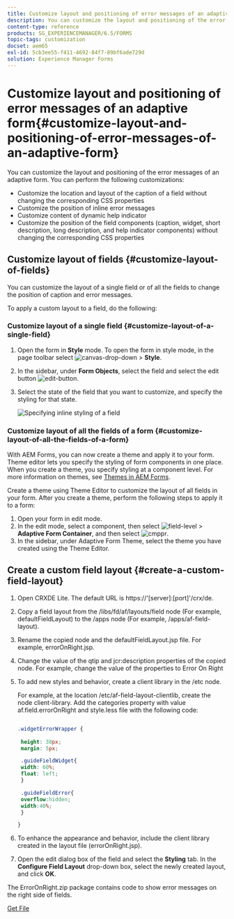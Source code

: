 ```yaml
---
title: Customize layout and positioning of error messages of an adaptive form
description: You can customize the layout and positioning of the error messages of an adaptive for. 
content-type: reference
products: SG_EXPERIENCEMANAGER/6.5/FORMS
topic-tags: customization
docset: aem65
exl-id: 5cb3ee55-f411-4692-84f7-89bf6ade729d
solution: Experience Manager Forms
---
```

# Customize layout and positioning of error messages of an adaptive form{#customize-layout-and-positioning-of-error-messages-of-an-adaptive-form}

You can customize the layout and positioning of the error messages of an adaptive form. You can perform the following customizations:

* Customize the location and layout of the caption of a field without changing the corresponding CSS properties  
* Customize the position of inline error messages
* Customize content of dynamic help indicator
* Customize the position of the field components (caption, widget, short description, long description, and help indicator components) without changing the corresponding CSS properties

## Customize layout of fields {#customize-layout-of-fields}

You can customize the layout of a single field or of all the fields to change the position of caption and error messages. 

To apply a custom layout to a field, do the following:

### Customize layout of a single field {#customize-layout-of-a-single-field}

1. Open the form in **Style** mode. To open the form in style mode, in the page toolbar select ![canvas-drop-down](assets/canvas-drop-down.png) &gt; **Style**.
1. In the sidebar, under **Form Objects**, select the field and select the edit button ![edit-button](assets/edit-button.png).
1. Select the state of the field that you want to customize, and specify the styling for that state. 

   ![Specifying inline styling of a field](assets/edit-error-state.png)

### Customize layout of all the fields of a form {#customize-layout-of-all-the-fields-of-a-form}

With AEM Forms, you can now create a theme and apply it to your form. Theme editor lets you specify the styling of form components in one place. When you create a theme, you specify styling at a component level. For more information on themes, see [Themes in AEM Forms](../../forms/using/themes.md).

Create a theme using Theme Editor to customize the layout of all fields in your form. After you create a theme, perform the following steps to apply it to a form:

1. Open your form in edit mode. 
1. In the edit mode, select a component, then select ![field-level](assets/field-level.png) &gt; **Adaptive Form Container**, and then select ![cmppr](assets/cmppr.png).
1. In the sidebar, under Adaptive Form Theme, select the theme you have created using the Theme Editor.

## Create a custom field layout {#create-a-custom-field-layout}

1. Open CRXDE Lite. The default URL is https://'[server]:[port]'/crx/de.
1. Copy a field layout from the /libs/fd/af/layouts/field node (For example, defaultFieldLayout) to the /apps node (For example, /apps/af-field-layout).
1. Rename the copied node and the defaultFieldLayout.jsp file. For example, errorOnRight.jsp.  

1. Change the value of the qtip and jcr:description properties of the copied node. For example, change the value of the properties to Error On Right  

1. To add new styles and behavior, create a client library in the /etc node.

   For example, at the location /etc/af-field-layout-clientlib, create the node client-library. Add the categories property with value af.field.errorOnRight and style.less file with the following code:

   ```css
   
   .widgetErrorWrapper {
    
    height: 38px;
    margin: 5px;
   
    .guideFieldWidget{
    width: 60%;
    float: left; 
    }
   
    .guideFieldError{
    overflow:hidden;
    width:40%; 
    }
   
   }

   ```

1. To enhance the appearance and behavior, include the client library created in the layout file (errorOnRight.jsp).
1. Open the edit dialog box of the field and select the **Styling** tab. In the **Configure Field Layout** drop-down box, select the newly created layout, and click **OK**.

The ErrorOnRight.zip package contains code to show error messages on the right side of fields.

[Get File](assets/erroronright.zip)
